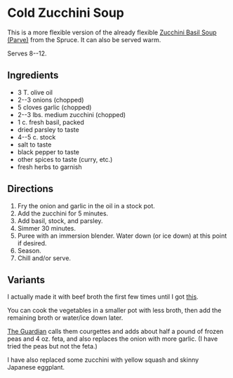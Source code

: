 # Cold Zucchini Soup

This is a more flexible version of the already flexible [Zucchini Basil Soup (Parve)](https://www.thespruceeats.com/zucchini-basil-soup-2122312) from the Spruce.  It can also be served warm.

Serves 8--12.

## Ingredients

* 3 T. olive oil
* 2--3 onions (chopped)
* 5 cloves garlic (chopped)
* 2--3 lbs. medium zucchini (chopped)
* 1 c. fresh basil, packed 
* dried parsley to taste
* 4--5 c. stock
* salt to taste
* black pepper to taste 
* other spices to taste (curry, etc.)
* fresh herbs to garnish

## Directions

1. Fry the onion and garlic in the oil in a stock pot.
2. Add the zucchini for 5 minutes.
3. Add basil, stock, and parsley.
4. Simmer 30 minutes.
5. Puree with an immersion blender.  Water down (or ice down) at this point if desired.
6. Season.
7. Chill and/or serve.

## Variants

I actually made it with beef broth the first few times until I got [this](https://amzn.to/31RZtVa).

You can cook the vegetables in a smaller pot with less broth, then add the remaining broth or water/ice down later.

[The Guardian](https://www.theguardian.com/lifeandstyle/2017/jul/08/fennel-salad-recipe-tomato-bread-asparagus-leek-grilled-tomato-watermelon-pea-soup-yotam-ottolenghi#img-8) calls them courgettes and adds about half a pound of frozen peas and 4 oz. feta, and also replaces the onion with more garlic.  (I have tried the peas but not the feta.)

I have also replaced some zucchini with yellow squash and skinny Japanese eggplant.

